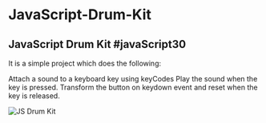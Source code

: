 # JavaScript-Drum-Kit
## JavaScript Drum Kit #javaScript30 

It is a simple project which does the following:

Attach a sound to a keyboard key using keyCodes
Play the sound when the key is pressed.
Transform the button on keydown event and reset when the key is released.


![JS Drum Kit](https://user-images.githubusercontent.com/5682971/84291984-6f637380-ab0b-11ea-8efc-dfd0b75c562e.png)
